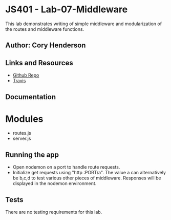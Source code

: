 # JS401 - Lab-07-Middleware
This lab demonstrates writing of simple middleware and modularization of the routes and middleware functions. 

## Author: Cory Henderson

## Links and Resources
- [Github Repo](https://github.com/401-advanced-javascript-1/lab-07-middleware)
- [Travis](https://www.travis-ci.com/401-advanced-javascript-1/lab-07-middleware)

## Documentation

# Modules
- routes.js
- server.js

## Running the app
- Open nodemon on a port to handle route requests.
- Initialize get requests using "http :PORT/a". The value a can alternatively be b,c,d to test various other pieces of middleware. Responses will be displayed in the nodemon environment.

## Tests
There are no testing requirements for this lab.
